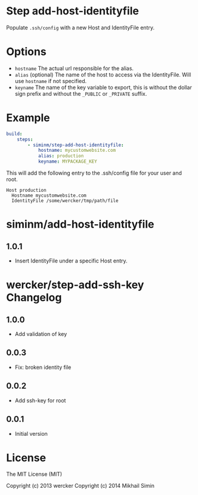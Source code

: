 # Step add-host-identityfile

Populate `.ssh/config` with a new Host and IdentityFile entry.

# Options

- `hostname` The actual url responsible for the alias.
- `alias` (optional) The name of the host to access via the IdentityFile. Will use `hostname` if not specified.
- `keyname` The name of the key variable to export, this is without the dollar sign prefix and without the `_PUBLIC` or `_PRIVATE` suffix.

# Example

``` yaml
build:
    steps:
        - siminm/step-add-host-identityfile:
            hostname: mycustomwebsite.com
            alias: production
            keyname: MYPACKAGE_KEY
```

This will add the following entry to the .ssh/config file for your user and root.

```
Host production
  Hostname mycustomwebsite.com
  IdentityFile /some/wercker/tmp/path/file
```

# siminm/add-host-identityfile

## 1.0.1

- Insert IdentityFile under a specific Host entry.
 
# wercker/step-add-ssh-key Changelog

## 1.0.0

- Add validation of key

## 0.0.3

- Fix: broken identity file

## 0.0.2

- Add ssh-key for root

## 0.0.1

- Initial version

# License

The MIT License (MIT)

Copyright (c) 2013 wercker
Copyright (c) 2014 Mikhail Simin
